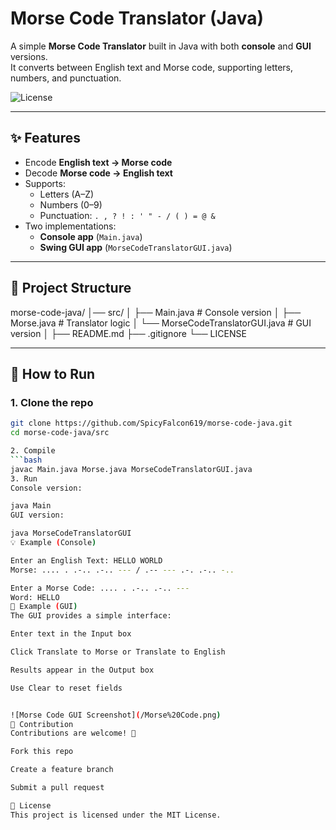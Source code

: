 # Morse Code Translator (Java)

A simple **Morse Code Translator** built in Java with both **console** and **GUI** versions.  
It converts between English text and Morse code, supporting letters, numbers, and punctuation.

![License](https://img.shields.io/badge/license-MIT-green)

---

## ✨ Features
- Encode **English text → Morse code**
- Decode **Morse code → English text**
- Supports:
  - Letters (A–Z)
  - Numbers (0–9)
  - Punctuation: `. , ? ! : ' " - / ( ) = @ &`
- Two implementations:
  - **Console app** (`Main.java`)
  - **Swing GUI app** (`MorseCodeTranslatorGUI.java`)

---

## 📂 Project Structure
morse-code-java/
│── src/
│ ├── Main.java # Console version
│ ├── Morse.java # Translator logic
│ └── MorseCodeTranslatorGUI.java # GUI version
│
├── README.md
├── .gitignore
└── LICENSE


---

## 🚀 How to Run

### 1. Clone the repo
```bash
git clone https://github.com/SpicyFalcon619/morse-code-java.git
cd morse-code-java/src

2. Compile
```bash
javac Main.java Morse.java MorseCodeTranslatorGUI.java
3. Run
Console version:

java Main
GUI version:

java MorseCodeTranslatorGUI
💡 Example (Console)

Enter an English Text: HELLO WORLD
Morse: .... . .-.. .-.. --- / .-- --- .-. .-.. -..

Enter a Morse Code: .... . .-.. .-.. ---
Word: HELLO
🎨 Example (GUI)
The GUI provides a simple interface:

Enter text in the Input box

Click Translate to Morse or Translate to English

Results appear in the Output box

Use Clear to reset fields


![Morse Code GUI Screenshot](/Morse%20Code.png)
🤝 Contribution
Contributions are welcome! 🚀

Fork this repo

Create a feature branch

Submit a pull request

📜 License
This project is licensed under the MIT License.
